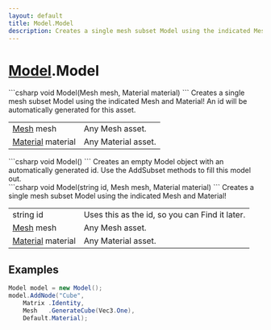 ```yaml
---
layout: default
title: Model.Model
description: Creates a single mesh subset Model using the indicated Mesh and Material! An id will be automatically generated for this asset.
---
```

# [Model]({{site.url}}/Pages/StereoKit/Model.html).Model

<div class='signature' markdown='1'>
```csharp
void Model(Mesh mesh, Material material)
```
Creates a single mesh subset Model using the indicated
Mesh and Material! An id will be automatically generated for this
asset.
</div>

|  |  |
|--|--|
|[Mesh]({{site.url}}/Pages/StereoKit/Mesh.html) mesh|Any Mesh asset.|
|[Material]({{site.url}}/Pages/StereoKit/Material.html) material|Any Material asset.|

<div class='signature' markdown='1'>
```csharp
void Model()
```
Creates an empty Model object with an automatically
generated id. Use the AddSubset methods to fill this model out.
</div>

<div class='signature' markdown='1'>
```csharp
void Model(string id, Mesh mesh, Material material)
```
Creates a single mesh subset Model using the indicated
Mesh and Material!
</div>

|  |  |
|--|--|
|string id|Uses this as the id, so you can Find it later.|
|[Mesh]({{site.url}}/Pages/StereoKit/Mesh.html) mesh|Any Mesh asset.|
|[Material]({{site.url}}/Pages/StereoKit/Material.html) material|Any Material asset.|





## Examples

```csharp
Model model = new Model();
model.AddNode("Cube",
	Matrix .Identity,
	Mesh   .GenerateCube(Vec3.One),
	Default.Material);
```

